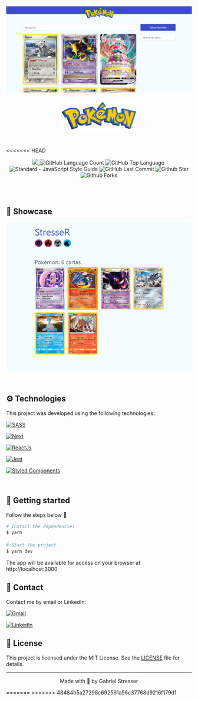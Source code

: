 <h1 align="center">
    <img alt="PokemonDeck" title="PokemonDeck" src="./src/assets/images/page.PNG" />
</h1>
<p align="center">
  <img alt="PokemonDeck" src="./src/assets/images/logo.svg" width="40%">
</p>

<br>

<<<<<<< HEAD
<p align="center">
  <a href="./LICENSE">
  <img src="https://img.shields.io/github/license/Gabriel9Stresser/PokemonDeck-Jest-React"/>
  </a>
  <img alt="GitHub Language Count" src="https://img.shields.io/github/languages/count/Gabriel9Stresser/PokemonDeck-Jest-React" />
  <img alt="GitHub Top Language" src="https://img.shields.io/github/languages/top/Gabriel9Stresser/PokemonDeck-Jest-React" />
  <img alt="" src="https://img.shields.io/github/repo-size/Gabriel9Stresser/PokemonDeck-Jest-React" />
  <img alt="Standard - JavaScript Style Guide" src="https://img.shields.io/badge/code%20style-standard-brightgreen.svg" />
  <img alt="GitHub Last Commit" src="https://img.shields.io/github/last-commit/Gabriel9Stresser/PokemonDeck-Jest-React" />
  <img alt="Github Star" src="https://img.shields.io/github/stars/Gabriel9Stresser/PokemonDeck-Jest-React?style=social" />
  <img alt="Github Forks" src="https://img.shields.io/github/forks/Gabriel9Stresser/PokemonDeck-Jest-React?style=social" />
</p>


<br>


<br>

## 🎥 Showcase

<p align="center">
  <img width=700 alt="Demo on Netlify" src="./src/assets/images/deckfinal.PNG">
</p>

<br>

## ⚙ Technologies

This project was developed using the following technologies:


[<img alt="SASS" src="https://img.shields.io/badge/SASS%20-hotpink.svg?&style=for-the-badge&logo=SASS&logoColor=white"/>](https://sass-lang.com/)

[<img alt="Next" src="https://img.shields.io/badge/next%20js%20-%23000000.svg?&style=for-the-badge&logo=next.js&logoColor=white">](https://nextjs.org/)

[<img alt="ReactJs" src="https://img.shields.io/badge/react%20-%2320232a.svg?&style=for-the-badge&logo=react&  logoColor=%2361DAFB">](https://reactjs.org)

[<img alt="Jest" src="https://img.shields.io/badge/jest%20-%23007ACC.svg?&style=for-the-badge&logo=jest&logoColor=white">](https://www.jest.oi/)

[<img alt="Styled Components" src="https://img.shields.io/badge/styledcomponents%20-%23007ACC.svg?&style=for-the-badge&logo=styledcomponents&logoColor=white">](https://styled-components.com/)

  


<br>


## 🚀 Getting started


Follow the steps below 📝
```bash
# Install the dependencies
$ yarn

# Start the project
$ yarn dev
```

The app will be available for access on your browser at http://localhost:3000

## 📱 Contact

Contact me by email or LinkedIn:

<a href="mailto:gabriel.augusto99@hotmail.com"><img src="https://img.shields.io/badge/Gmail-D14836?style=for-the-badge&logo=gmail&logoColor=white" alt="Gmail"/></a>

<a href="https://www.linkedin.com/in/gabriel-augusto-soler-stresser-366719100/"><img src="https://img.shields.io/badge/linkedin%20-%230077B5.svg?&style=for-the-badge&logo=linkedin&logoColor=white" alt="LinkedIn"/></a>

## 📝 License

This project is licensed under the MIT License. See the [LICENSE](LICENSE.md) file for details.


---

<p align="center">Made with 💜 by Gabriel Stresser</p>
=======
>>>>>>> 48484b5a27298c692591a56c37768d9216f179d1
